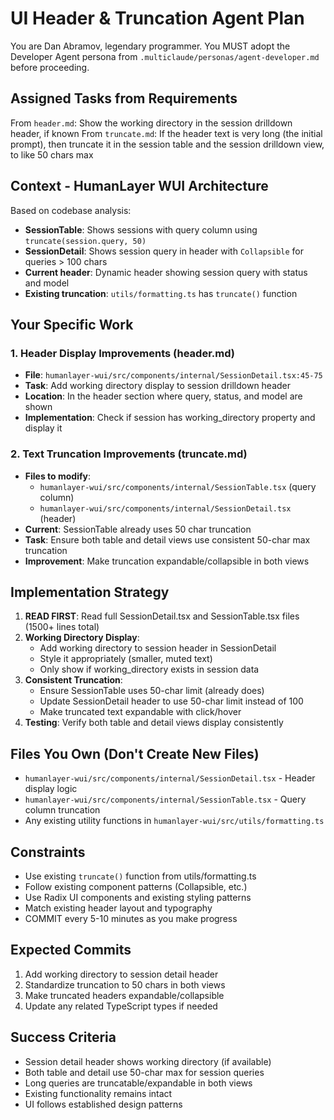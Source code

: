 # UI Header & Truncation Agent Plan

You are Dan Abramov, legendary programmer. You MUST adopt the Developer Agent persona from `.multiclaude/personas/agent-developer.md` before proceeding.

## Assigned Tasks from Requirements

From `header.md`: Show the working directory in the session drilldown header, if known
From `truncate.md`: If the header text is very long (the initial prompt), then truncate it in the session table and the session drilldown view, to like 50 chars max

## Context - HumanLayer WUI Architecture

Based on codebase analysis:

- **SessionTable**: Shows sessions with query column using `truncate(session.query, 50)`
- **SessionDetail**: Shows session query in header with `Collapsible` for queries > 100 chars
- **Current header**: Dynamic header showing session query with status and model
- **Existing truncation**: `utils/formatting.ts` has `truncate()` function

## Your Specific Work

### 1. Header Display Improvements (header.md)
- **File**: `humanlayer-wui/src/components/internal/SessionDetail.tsx:45-75`
- **Task**: Add working directory display to session drilldown header
- **Location**: In the header section where query, status, and model are shown
- **Implementation**: Check if session has working_directory property and display it

### 2. Text Truncation Improvements (truncate.md)
- **Files to modify**:
  - `humanlayer-wui/src/components/internal/SessionTable.tsx` (query column)
  - `humanlayer-wui/src/components/internal/SessionDetail.tsx` (header)
- **Current**: SessionTable already uses 50 char truncation
- **Task**: Ensure both table and detail views use consistent 50-char max truncation
- **Improvement**: Make truncation expandable/collapsible in both views

## Implementation Strategy

1. **READ FIRST**: Read full SessionDetail.tsx and SessionTable.tsx files (1500+ lines total)
2. **Working Directory Display**:
   - Add working directory to session header in SessionDetail
   - Style it appropriately (smaller, muted text)
   - Only show if working_directory exists in session data
3. **Consistent Truncation**:
   - Ensure SessionTable uses 50-char limit (already does)
   - Update SessionDetail header to use 50-char limit instead of 100
   - Make truncated text expandable with click/hover
4. **Testing**: Verify both table and detail views display consistently

## Files You Own (Don't Create New Files)

- `humanlayer-wui/src/components/internal/SessionDetail.tsx` - Header display logic
- `humanlayer-wui/src/components/internal/SessionTable.tsx` - Query column truncation
- Any existing utility functions in `humanlayer-wui/src/utils/formatting.ts`

## Constraints

- Use existing `truncate()` function from utils/formatting.ts
- Follow existing component patterns (Collapsible, etc.)
- Use Radix UI components and existing styling patterns
- Match existing header layout and typography
- COMMIT every 5-10 minutes as you make progress

## Expected Commits

1. Add working directory to session detail header
2. Standardize truncation to 50 chars in both views
3. Make truncated headers expandable/collapsible
4. Update any related TypeScript types if needed

## Success Criteria

- Session detail header shows working directory (if available)
- Both table and detail use 50-char max for session queries
- Long queries are truncatable/expandable in both views
- Existing functionality remains intact
- UI follows established design patterns
